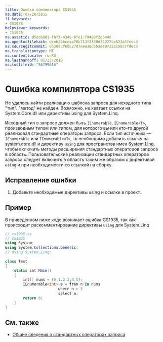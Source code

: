```yaml
---
title: Ошибка компилятора CS1935
ms.date: 07/20/2015
f1_keywords:
- CS1935
helpviewer_keywords:
- CS1935
ms.assetid: d5dda801-fbf3-4340-bfe1-f9409f2d344d
ms.openlocfilehash: dceb266ceea78b713f2f68df4227ce523a5fecc0
ms.sourcegitcommit: 6b308cf6d627d78ee36dbbae8972a310ac7fd6c8
ms.translationtype: MT
ms.contentlocale: ru-RU
ms.lasthandoff: 01/23/2019
ms.locfileid: "56799616"
---
```

# <a name="compiler-error-cs1935"></a>Ошибка компилятора CS1935
Не удалось найти реализацию шаблона запроса для исходного типа "тип". "метод" не найден. Возможно, не хватает ссылки на System.Core.dll или директивы using для System.Linq.  
  
 Исходный тип в запросе должен быть `IEnumerable`, `IEnumerable<T>`, производным типом или типом, для которого вы или кто-то другой реализовал стандартные операторы запроса. Если тип источника — `IEnumerable` или `IEnumerable<T>`, то необходимо добавить ссылку на system.core.dll и директиву `using` для пространства имен System.Linq, чтобы включить методы расширения стандартных операторов запроса в область. Пользовательские реализации стандартных операторов запроса следует включить в область таким же образом с директивой `using` и при необходимости со ссылкой на сборку.  
  
## <a name="to-correct-this-error"></a>Исправление ошибки  
  
1.  Добавьте необходимые директивы using и ссылки в проект.  
  
## <a name="example"></a>Пример  
 В приведенном ниже коде возникает ошибка CS1935, так как происходит раскомментирование директивы `using` для System.Linq.  
  
```csharp  
// cs1935.cs  
// CS1935  
using System;  
using System.Collections.Generic;  
// using System.Linq;  
  
class Test  
{  
    static int Main()  
    {  
        int[] nums = {0,1,2,3,4,5};  
        IEnumerable<int> e = from n in nums  
                        where n > 3  
                        select n;  
        return 0;  
    }  
}  
```  
  
## <a name="see-also"></a>См. также

- [Общие сведения о стандартных операторах запроса](../../csharp/programming-guide/concepts/linq/standard-query-operators-overview.md)

